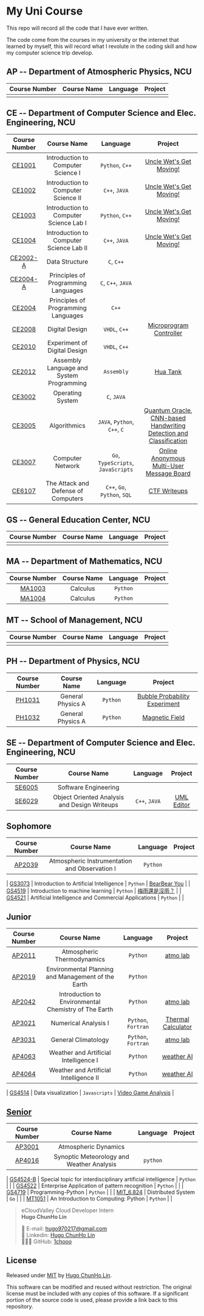 # My Uni Course

This repo will record all the code that I have ever written. 

The code come from the courses in my university or the internet that learned by myself, this will record what I revolute in the coding skill and how my computer science trip develop.

## AP -- Department of Atmospheric Physics, NCU

| Course Number | Course Name | Language | Project |
| :-----------: | :-----------: | :------: | :-----: |
| | | | |

## CE -- Department of Computer Science and Elec. Engineering, NCU

| Course Number | Course Name | Language | Project |
| :-----------: | :-----------: | :------: | :-----: |
| [CE1001](/ce/ce1001/) | Introduction to Computer Science Ⅰ | `Python`, `C++` | [Uncle Wet's Get Moving!](https://github.com/1chooo/gym-route) |
| [CE1002](/ce/ce1002/) | Introduction to Computer Science ⅠI | `C++`, `JAVA` | [Uncle Wet's Get Moving!](https://github.com/1chooo/gym-route) |
| [CE1003](/ce/ce1003/) | Introduction to Computer Science Lab Ⅰ | `Python`, `C++` | [Uncle Wet's Get Moving!](https://github.com/1chooo/gym-route) |
| [CE1004](/ce/ce1004/) | Introduction to Computer Science Lab ⅠI | `C++`, `JAVA` | [Uncle Wet's Get Moving!](https://github.com/1chooo/gym-route) |
| [CE2002-A](/ce/ce2002-A/) | Data Structure | `C`, `C++` |  |
| [CE2004-A](/junior/ce2004-A/) | Principles of Programming Languages | `C`, `C++`, `JAVA` |  |
| [CE2004](/ce/ce2004/) | Principles of Programming Languages | `C++` | |
| [CE2008](/ce/ce2008/) | Digital Design | `VHDL`, `C++` | [Microprogram Controller](ce/ce008/HW_109601003_林群賀.pdf) |
| [CE2010](/ce/ce2010/) | Experiment of Digital Design | `VHDL`, `C++` | |
| [CE2012](/ce/ce2012/) | Assembly Language and System Programming | `Assembly` | [Hua Tank](https://github.com/1chooo/Tank) |
| [CE3002](/ce/ce3002/) | Operating System | `C`, `JAVA` | |
| [CE3005](/ce/ce3005/) | Algorithmics | `JAVA`, `Python`, `C++`, `C` | [Quantum Oracle](https://github.com/1chooo/Quantum-Oracle), [CNN-based Handwriting Detection and Classification](https://github.com/1chooo/CNN-handwriting-detection)|
| [CE3007](/ce/ce3007/) | Computer Network | `Go`, `TypeScripts`, `JavaScripts` | [Online Anonymous Multi-User Message Board](https://github.com/1chooo/anon-chat) |
| [CE6107](/ce/ce6107/) | The Attack and Defense of Computers | `C++`, `Go`, `Python`, `SQL` | [CTF Writeups](https://github.com/1chooo/ctf-writeups) |


## GS -- General Education Center, NCU
| Course Number | Course Name | Language | Project |
| :-----------: | :-----------: | :------: | :-----: |
| | | | |

## MA -- Department of Mathematics, NCU

| Course Number | Course Name | Language | Project |
| :-------------: | :-------------: | :-------: | :-: |
| [MA1003](/ma/ma1003/) | Calculus | `Python` |  |
| [MA1004](/ma/ma1004/) | Calculus | `Python` |  |

## MT -- School of Management, NCU

| Course Number | Course Name | Language | Project |
| :-----------: | :-----------: | :------: | :-----: |
| | | | |

## PH -- Department of Physics, NCU

| Course Number | Course Name | Language | Project |
| :-------------: | :-------------: | :-------: | :-: |
| [PH1031](/ph/ph1031/) | General Physics A | `Python` | [Bubble Probability Experiment](./ph/ph1031/bubble_experiment/) |
| [PH1032](/ph/ph1032/) | General Physics A | `Python` | [Magnetic Field](./ph/ph1032/magnetic-field.py) |

## SE -- Department of Computer Science and Elec. Engineering, NCU

| Course Number | Course Name | Language | Project |
| :-------------: | :-------------: | :-------: | :-: |
| [SE6005](/se/se6005/) | Software Engineering |  | |
| [SE6029](/se/se6029/) | Object Oriented Analysis and Design Writeups | `C++`, `JAVA` | [UML Editor](https://github.com/1chooo/uml-editor) |


## Sophomore
| Course Number | Course Name | Language | Project |
| :-------------: | :-------------: | :-------: | :-: |
| [AP2039](/sophomore/AP2039/) | Atmospheric Instrumentation and Observation Ⅰ | `Python` | |

| [GS3073](/sophomore/GS3073/) | Introduction to Artificial Intelligence | `Python` | [BearBear You](https://github.com/1chooo/bear-bear) |
| [GS4519](/sophomore/GS4519/) | Introduction to machine learning | `Python` | [梅雨還是沒雨？](https://github.com/1chooo/rain-prediction) |
| [GS4521](/sophomore/GS4521/) | Artificial Intelligence and Commercial Applications | `Python` | |

## Junior

| Course Number | Course Name | Language | Project |
| :-------------: | :-------------: | :-------: | :-: |
| [AP2011](/junior/AP2011/) | Atmospheric Thermodynamics | `Python` | [atmo lab](https://github.com/1chooo/atmo-lab) |
| [AP2019](/junior/AP2019/) | Environmental Planning and Management of the Earth | `Python` | |
| [AP2042](/junior/AP2042/) | Introduction to Environmental Chemistry of The Earth | `Python` | [atmo lab](https://github.com/1chooo/atmo-lab) |
| [AP3021](/junior/AP3021/) | Numerical Analysis Ⅰ | `Python`, `Fortran` | [Thermal Calculator](https://github.com/1chooo/thermal-calculator) |
| [AP3031](/junior/AP3031/) | General Climatology | `Python`, `Fortran` | [atmo lab](https://github.com/1chooo/atmo-lab) |
| [AP4063](/junior/AP4063/) | Weather and Artificial Intelligence I | `Python` | [weather AI](https://github.com/1chooo/weather-ai) |
| [AP4064](/junior/AP4064/) | Weather and Artificial Intelligence II | `Python` | [weather AI](https://github.com/1chooo/weather-ai) |


| [GS4514](/junior/GS4514/) | Data visualization | `Javascripts` | [Video Game Analysis](https://github.com/1chooo/video-game-visualization) |

## [Senior](./senior/)

| Course Number | Course Name | Language | Project |
| :-------------: | :-------------: | :-------: | :-: |
| [AP3001](/senior/AP3001/) | Atmospheric Dynamics |  |  |
| [AP4016](/senior/AP4016/) | Synoptic Meteorology and Weather Analysis | `python` |  |

| [GS4524-B](/senior/GS4524-B/) | Special topic for interdisciplinary artificial intelligence | `Python` |  |
| [GS4522](/senior/GS4522/) | Enterprise Application of pattern recognition | `Python` |  |
| [GS4719](/senior/GS4719/) | Programming-Python | `Python` |  |
| [MIT_6.824](/senior/MIT_6.824/) | Distributed System | `Go` |  |
| [MT1051](/senior/MT1051/) | An Introduction to Computing: Python | `Python` |  |

> eCloudValley Cloud Developer Intern </br>
> **Hugo ChunHo Lin**
> 
> <aside>
>   📩 E-mail: <a href="mailto:hugo970217@gmail.com">hugo970217@gmail.com</a>
> <br>
>   🧳 Linkedin: <a href="https://www.linkedin.com/in/1chooo/">Hugo ChunHo Lin</a>
> <br>
>   👨🏻‍💻 GitHub: <a href="https://github.com/1chooo">1chooo</a>
>    
> </aside>


## License
Released under [MIT](./LICENSE) by [Hugo ChunHo Lin](https://github.com/1chooo).

This software can be modified and reused without restriction.
The original license must be included with any copies of this software.
If a significant portion of the source code is used, please provide a link back to this repository.
